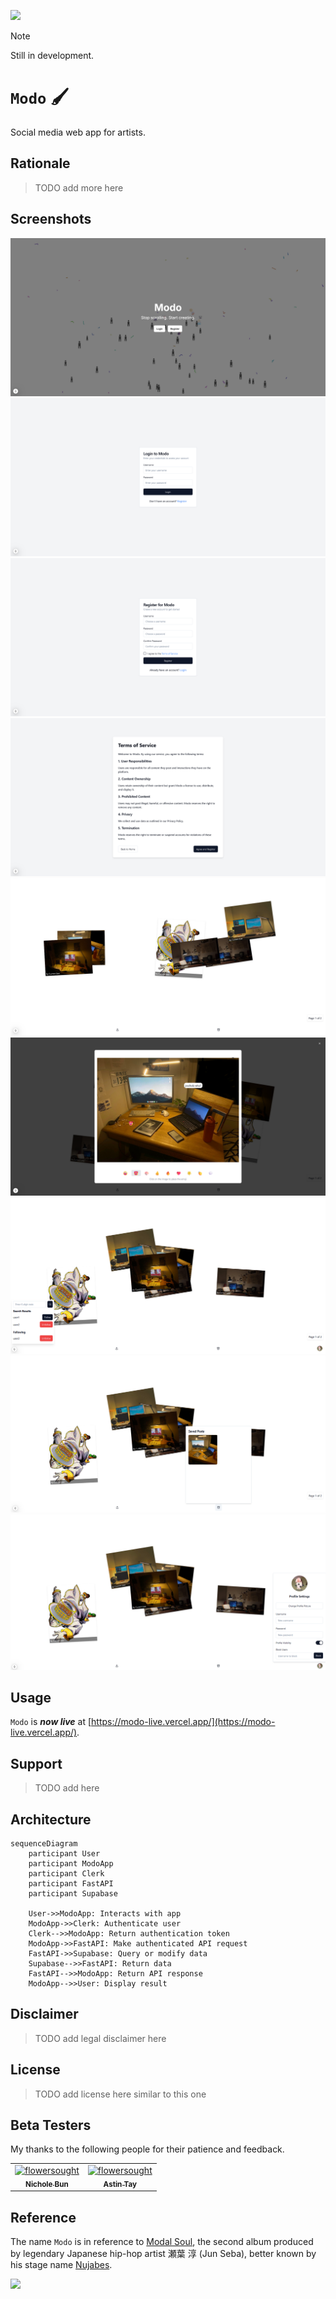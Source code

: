 ![](https://img.shields.io/badge/modo_1.0.0-alpha-orange)

> [!NOTE]  
> Still in development.  

# `Modo` 🖌️

Social media web app for artists.

## Rationale

> TODO add more here

## Screenshots

![](./asset/reference/modo-v1.1.0/launch.png)
![](./asset/reference/modo-v1.0.0/login.png)
![](./asset/reference/modo-v1.0.0/register.png)
![](./asset/reference/modo-v1.0.0/tos.png)
![](./asset/reference/modo-v1.0.0/dashboard.png)
![](./asset/reference/modo-v1.0.0/zoom.png)
![](./asset/reference/modo-v1.0.0/following.png)
![](./asset/reference/modo-v1.0.0/saved.png)
![](./asset/reference/modo-v1.0.0/profile.png)

## Usage

`Modo` is ***now live*** at [https://modo-live.vercel.app/](https://modo-live.vercel.app/).

## Support

> TODO add here

## Architecture

```mermaid
sequenceDiagram
    participant User
    participant ModoApp
    participant Clerk
    participant FastAPI
    participant Supabase

    User->>ModoApp: Interacts with app
    ModoApp->>Clerk: Authenticate user
    Clerk-->>ModoApp: Return authentication token
    ModoApp->>FastAPI: Make authenticated API request
    FastAPI->>Supabase: Query or modify data
    Supabase-->>FastAPI: Return data
    FastAPI-->>ModoApp: Return API response
    ModoApp-->>User: Display result
```

## Disclaimer

> TODO add legal disclaimer here

## License

> TODO add license here similar to this one 

## Beta Testers

My thanks to the following people for their patience and feedback.

<table>
	<tbody>
        <tr>
            <td align="center">
                <a href="https://www.linkedin.com/in/nicholebun/">
                    <img src="https://avatars.githubusercontent.com/u/169415342?v=4" width="100;" alt="flowersought"/>
                    <br />
                    <sub><b>Nichole Bun</b></sub>
                </a>
            </td>
            <td align="center">
		<a href="https://github.com/a-stint">
                    <img src="https://avatars.githubusercontent.com/u/149822619?v=4" width="100;" alt="flowersought"/>
                    <br />
                    <sub><b>Astin Tay</b></sub>
                </a>
            </td>
        </tr>
	<tbody>
</table>

## Reference

The name `Modo` is in reference to [Modal Soul](https://en.wikipedia.org/wiki/Modal_Soul), the second album produced by legendary Japanese hip-hop artist 瀬葉 淳 (Jun Seba), better known by his stage name [Nujabes](https://en.wikipedia.org/wiki/Nujabes). 

![](https://images2.alphacoders.com/446/446324.jpg)
